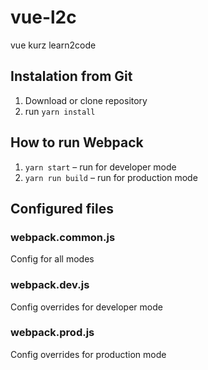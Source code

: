 # vue-l2c
vue kurz learn2code

## Instalation from Git

1.  Download or clone repository
2.  run ```yarn install```

## How to run Webpack
 
1. ```yarn start``` – run for developer mode
2. ```yarn run build``` – run for production mode

## Configured files

### webpack.common.js

Config for all modes

### webpack.dev.js

Config overrides for developer mode

### webpack.prod.js

Config overrides for production mode